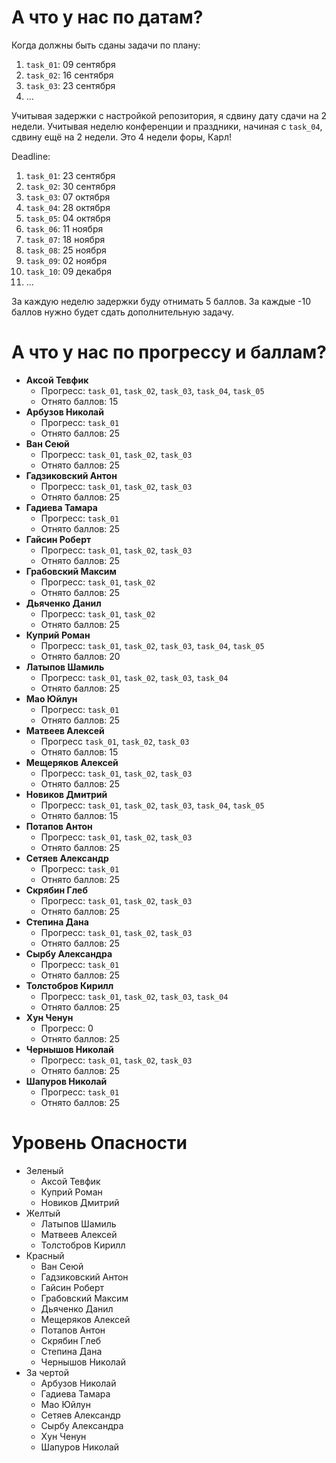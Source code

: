 # А что у нас по датам?

Когда должны быть сданы задачи по плану:
1. `task_01`: 09 сентября
1. `task_02`: 16 сентября
1. `task_03`: 23 сентября
1. ...

Учитывая задержки с настройкой репозитория, я сдвину дату сдачи на 2 недели.
Учитывая неделю конференции и праздники, начиная с `task_04`, сдвину ещё на 2 недели.
Это 4 недели форы, Карл!

Deadline:
1. `task_01`: 23 сентября
1. `task_02`: 30 сентября
1. `task_03`: 07 октября
1. `task_04`: 28 октября
1. `task_05`: 04 октября
1. `task_06`: 11 ноября
1. `task_07`: 18 ноября
1. `task_08`: 25 ноября
1. `task_09`: 02 ноября
1. `task_10`: 09 декабря
1. ...

За каждую неделю задержки буду отнимать 5 баллов.
За каждые -10 баллов нужно будет сдать дополнительную задачу.

# А что у нас по прогрессу и баллам?

- **Аксой Тевфик**
  - Прогресс: `task_01`, `task_02`, `task_03`, `task_04`, `task_05`
  - Отнято баллов: 15
- **Арбузов Николай**
  - Прогресс: `task_01`
  - Отнято баллов: 25
- **Ван Сеюй**
  - Прогресс: `task_01`, `task_02`, `task_03`
  - Отнято баллов: 25
- **Гадзиковский Антон**
  - Прогресс: `task_01`, `task_02`, `task_03`
  - Отнято баллов: 25
- **Гадиева Тамара**
  - Прогресс: `task_01`
  - Отнято баллов: 25
- **Гайсин Роберт**
  - Прогресс: `task_01`, `task_02`, `task_03`
  - Отнято баллов: 25
- **Грабовский Максим**
  - Прогресс: `task_01`, `task_02`
  - Отнято баллов: 25
- **Дьяченко Данил**
  - Прогресс: `task_01`, `task_02`
  - Отнято баллов: 25
- **Куприй Роман**
  - Прогресс: `task_01`, `task_02`, `task_03`, `task_04`, `task_05`
  - Отнято баллов: 20
- **Латыпов Шамиль**
  - Прогресс: `task_01`, `task_02`, `task_03`, `task_04`
  - Отнято баллов: 25
- **Мао Юйлун**
  - Прогресс: `task_01`
  - Отнято баллов: 25
- **Матвеев Алексей**
  - Прогресс `task_01`, `task_02`, `task_03`
  - Отнято баллов: 15
- **Мещеряков Алексей**
  - Прогресс: `task_01`, `task_02`, `task_03`
  - Отнято баллов: 25
- **Новиков Дмитрий**
  - Прогресс: `task_01`, `task_02`, `task_03`, `task_04`, `task_05`
  - Отнято баллов: 15
- **Потапов Антон**
  - Прогресс: `task_01`, `task_02`, `task_03`
  - Отнято баллов: 25
- **Сетяев Александр**
  - Прогресс: `task_01`
  - Отнято баллов: 25
- **Скрябин Глеб**
  - Прогресс: `task_01`, `task_02`, `task_03`
  - Отнято баллов: 25
- **Степина Дана**
  - Прогресс: `task_01`, `task_02`, `task_03`
  - Отнято баллов: 25
- **Сырбу Александра**
  - Прогресс: `task_01`
  - Отнято баллов: 25
- **Толстобров Кирилл**
  - Прогресс: `task_01`, `task_02`, `task_03`, `task_04`
  - Отнято баллов: 25
- **Хун Ченун**
  - Прогресс: 0
  - Отнято баллов: 25
- **Чернышов Николай**
  - Прогресс: `task_01`, `task_02`, `task_03`
  - Отнято баллов: 25
- **Шапуров Николай**
  - Прогресс: `task_01`
  - Отнято баллов: 25

# Уровень Опасности

- Зеленый
  - Аксой Тевфик
  - Куприй Роман
  - Новиков Дмитрий
- Желтый
  - Латыпов Шамиль
  - Матвеев Алексей
  - Толстобров Кирилл
- Красный
  - Ван Сеюй
  - Гадзиковский Антон
  - Гайсин Роберт
  - Грабовский Максим
  - Дьяченко Данил
  - Мещеряков Алексей
  - Потапов Антон
  - Скрябин Глеб
  - Степина Дана
  - Чернышов Николай
- За чертой
  - Арбузов Николай
  - Гадиева Тамара
  - Мао Юйлун
  - Сетяев Александр
  - Сырбу Александра
  - Хун Ченун
  - Шапуров Николай
